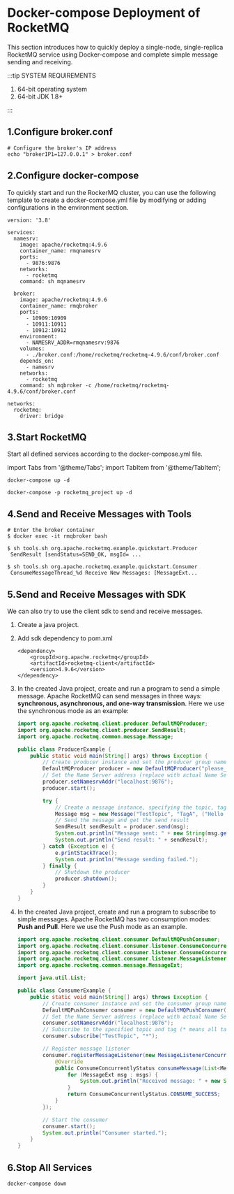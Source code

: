 # Docker-compose Deployment of RocketMQ

This section introduces how to quickly deploy a single-node, single-replica RocketMQ service using Docker-compose and complete simple message sending and receiving.

:::tip SYSTEM REQUIREMENTS

1. 64-bit operating system
2. 64-bit JDK 1.8+

:::
## 1.Configure broker.conf
```shell
# Configure the broker's IP address
echo "brokerIP1=127.0.0.1" > broker.conf
```

## 2.Configure docker-compose
To quickly start and run the RockerMQ cluster, you can use the following template to create a docker-compose.yml file by modifying or adding configurations in the environment section.
```text
version: '3.8'

services:
  namesrv:
    image: apache/rocketmq:4.9.6
    container_name: rmqnamesrv
    ports:
      - 9876:9876
    networks:
      - rocketmq
    command: sh mqnamesrv

  broker:
    image: apache/rocketmq:4.9.6
    container_name: rmqbroker
    ports:
      - 10909:10909
      - 10911:10911
      - 10912:10912
    environment:
      - NAMESRV_ADDR=rmqnamesrv:9876
    volumes:
      - ./broker.conf:/home/rocketmq/rocketmq-4.9.6/conf/broker.conf
    depends_on:
      - namesrv
    networks:
      - rocketmq
    command: sh mqbroker -c /home/rocketmq/rocketmq-4.9.6/conf/broker.conf

networks:
  rocketmq:
    driver: bridge
```

## 3.Start RocketMQ
Start all defined services according to the docker-compose.yml file.

import Tabs from '@theme/Tabs';
import TabItem from '@theme/TabItem';

<Tabs>
<TabItem value="Linux" label="Linux" default >

```code
docker-compose up -d
```

</TabItem>
<TabItem value="Windows" label="Windows" default>

```code
docker-compose -p rocketmq_project up -d
```
</TabItem>
</Tabs>

## 4.Send and Receive Messages with Tools
```shell
# Enter the broker container
$ docker exec -it rmqbroker bash

$ sh tools.sh org.apache.rocketmq.example.quickstart.Producer
 SendResult [sendStatus=SEND_OK, msgId= ...

$ sh tools.sh org.apache.rocketmq.example.quickstart.Consumer
 ConsumeMessageThread_%d Receive New Messages: [MessageExt...
```

## 5.Send and Receive Messages with SDK

We can also try to use the client sdk to send and receive messages.

1. Create a java project.

2. Add sdk dependency to pom.xml

   ```
   <dependency>
       <groupId>org.apache.rocketmq</groupId>
       <artifactId>rocketmq-client</artifactId>
       <version>4.9.6</version>
   </dependency>
   ```

3. In the created Java project, create and run a program to send a simple message. Apache RocketMQ can send messages in three ways: **synchronous, asynchronous, and one-way transmission**. Here we use the synchronous mode as an example:

   ```java
   import org.apache.rocketmq.client.producer.DefaultMQProducer;
   import org.apache.rocketmq.client.producer.SendResult;
   import org.apache.rocketmq.common.message.Message;
   
   public class ProducerExample {
       public static void main(String[] args) throws Exception {
           // Create producer instance and set the producer group name
           DefaultMQProducer producer = new DefaultMQProducer("please_rename_unique_group_name");
           // Set the Name Server address (replace with actual Name Server address)
           producer.setNamesrvAddr("localhost:9876");
           producer.start();
   
           try {
               // Create a message instance, specifying the topic, tag, and message body
               Message msg = new Message("TestTopic", "TagA", ("Hello RocketMQ").getBytes());
               // Send the message and get the send result
               SendResult sendResult = producer.send(msg);
               System.out.println("Message sent: " + new String(msg.getBody()));
               System.out.println("Send result: " + sendResult);
           } catch (Exception e) {
               e.printStackTrace();
               System.out.println("Message sending failed.");
           } finally {
               // Shutdown the producer
               producer.shutdown();
           }
       }
   }
   ```

4. In the created Java project, create and run a program to subscribe to simple messages. Apache RocketMQ has two consumption modes: **Push and Pull**. Here we use the Push mode as an example.

   ```java
   import org.apache.rocketmq.client.consumer.DefaultMQPushConsumer;
   import org.apache.rocketmq.client.consumer.listener.ConsumeConcurrentlyContext;
   import org.apache.rocketmq.client.consumer.listener.ConsumeConcurrentlyStatus;
   import org.apache.rocketmq.client.consumer.listener.MessageListenerConcurrently;
   import org.apache.rocketmq.common.message.MessageExt;
   
   import java.util.List;
   
   public class ConsumerExample {
       public static void main(String[] args) throws Exception {
           // Create consumer instance and set the consumer group name
           DefaultMQPushConsumer consumer = new DefaultMQPushConsumer("please_rename_unique_group_name");
           // Set the Name Server address (replace with actual Name Server address)
           consumer.setNamesrvAddr("localhost:9876");
           // Subscribe to the specified topic and tag (* means all tags)
           consumer.subscribe("TestTopic", "*");
   
           // Register message listener
           consumer.registerMessageListener(new MessageListenerConcurrently() {
               @Override
               public ConsumeConcurrentlyStatus consumeMessage(List<MessageExt> msgs, ConsumeConcurrentlyContext context) {
                   for (MessageExt msg : msgs) {
                       System.out.println("Received message: " + new String(msg.getBody()));
                   }
                   return ConsumeConcurrentlyStatus.CONSUME_SUCCESS;
               }
           });
   
           // Start the consumer
           consumer.start();
           System.out.println("Consumer started.");
       }
   }
   ```

## 6.Stop All Services

```shell
docker-compose down
```